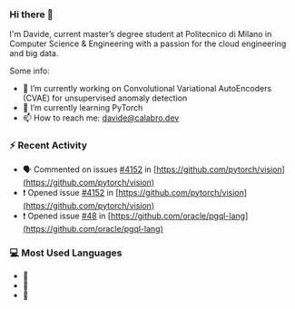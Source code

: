 ### Hi there 👋
I'm Davide, current master’s degree student at Politecnico di Milano in Computer Science & Engineering with a passion for the cloud engineering and big data.

Some info:
- 🔭 I’m currently working on Convolutional Variational AutoEncoders (CVAE) for unsupervised anomaly detection
- 🌱 I’m currently learning PyTorch
- 📫 How to reach me: davide@calabro.dev

### ⚡ Recent Activity
- 🗣️ Commented on issues [#4152](https://github.com/pytorch/vision/issues/4152) in [https://github.com/pytorch/vision](https://github.com/pytorch/vision)
- ❗️ Opened issue [#4152](https://github.com/pytorch/vision/issues/4152) in [https://github.com/pytorch/vision](https://github.com/pytorch/vision)
- ❗️ Opened issue [#48](https://github.com/oracle/pgql-lang/issues/48) in [https://github.com/oracle/pgql-lang](https://github.com/oracle/pgql-lang)

### 💻 Most Used Languages
- 🥇 <a href="https://sourcerer.io/calairoh"><img src="https://img.shields.io/badge/Java-323%20commits-orange.svg" alt=""></a>
- 🥈 <a href="https://sourcerer.io/calairoh"><img src="https://img.shields.io/badge/JavaScript-171%20commits-orange.svg" alt=""></a>
- 🥉 <a href="https://sourcerer.io/calairoh"><img src="https://img.shields.io/badge/Kotlin-123%20commits-orange.svg" alt=""></a>
